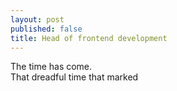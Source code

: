 ```yaml
---
layout: post
published: false
title: Head of frontend development
---
```


The time has come.  
That dreadful time that marked 
<!--stackedit_data:
eyJoaXN0b3J5IjpbNDMxNjExOTA1LC0zMTEwMDU2MjFdfQ==
-->